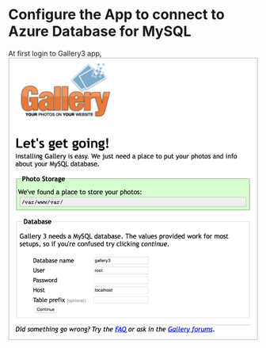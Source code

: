 # Configure the App to connect to Azure Database for MySQL
At first login to Gallery3 app, 
![](mysql_conneciton_string.png)
